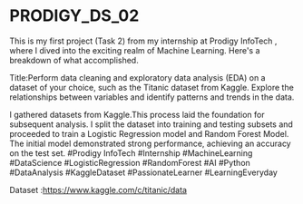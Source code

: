 # PRODIGY_DS_02
This is my first project (Task 2) from my internship at Prodigy InfoTech , where I dived into the exciting realm of Machine Learning. Here's a breakdown of what accomplished. 

Title:Perform data cleaning and exploratory data analysis (EDA) on a dataset of your choice, such as the Titanic dataset from Kaggle. Explore the relationships between variables and identify patterns and trends in the data.

I gathered datasets from Kaggle.This process laid the foundation for subsequent analysis. I split the dataset into training and testing subsets and proceeded to train a Logistic Regression model and Random Forest Model. The initial model demonstrated strong performance, achieving an accuracy on the test set. 
#Prodigy InfoTech
#Internship 
#MachineLearning 
#DataScience 
#LogisticRegression 
#RandomForest 
#AI 
#Python 
#DataAnalysis 
#KaggleDataset 
#PassionateLearner 
#LearningEveryday

Dataset :https://www.kaggle.com/c/titanic/data
